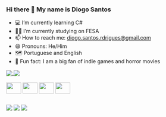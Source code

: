 ### Hi there 👋 My name is Diogo Santos



- 💻 I’m currently learning C#
- 👨‍🎓 I’m currently studying on FESA
- 📫 How to reach me: diogo.santos.rdrigues@gmail.com
- 😄 Pronouns: He/Him
- 🗺 Portuguese and English
- 👻 Fun fact: I am a big fan of indie games and horror movies

<div>
<a href="https://github.com/dioguit0s/github-readme-stats">
  <img align="center" src="https://github-readme-stats-git-masterrstaa-rickstaa.vercel.app/api?username=dioguit0s&&show_icons=true&theme=midnight-purple" />
</a>
<a href="https://github.com/dioguit0s/top-langs">
  <img align="center" src="https://github-readme-stats-git-masterrstaa-rickstaa.vercel.app/api/top-langs/?username=dioguit0s&theme=midnight-purple" />
</a>
</div>

<div style="display: inline_block"><br>
  <img align="center" height="30" width="40" src="https://cdn.jsdelivr.net/gh/devicons/devicon/icons/javascript/javascript-original.svg" />
  <img align="center" height="30" width="40" src="https://cdn.jsdelivr.net/gh/devicons/devicon/icons/html5/html5-original.svg" />
  <img align="center" height="30" width="40" src="https://cdn.jsdelivr.net/gh/devicons/devicon/icons/css3/css3-original.svg" />
  <img align="center" height="30" width="40" src="https://cdn.jsdelivr.net/gh/devicons/devicon/icons/nodejs/nodejs-original.svg" />
</div>

##

<div>
  <a href = "mailto:diogo.santos.rdrigues@gmail.com"><img src="https://img.shields.io/badge/Gmail-D14836?style=for-the-badge&logo=gmail&logoColor=white" target="_blank"></a>
  <a href = "https://www.linkedin.com/in/diogo-santos-rodrigues-67a458249/" target="_blank"><img src="https://img.shields.io/badge/LinkedIn-0077B5?style=for-the-badge&logo=linkedin&logoColor=white" target="_blank"></a>
  <a href = "https://www.twitch.tv/dio_guitos" target="_blank"><img src="https://img.shields.io/badge/Twitch-9146FF?style=for-the-badge&logo=twitch&logoColor=white" target="_blank"></a>
</div>






       
          
          



